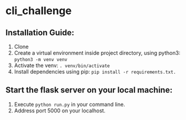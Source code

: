 # cli_challenge

## Installation Guide:
1. Clone 
2. Create a virtual environment inside project directory, using python3: `python3 -m venv venv`
3. Activate the venv: `. venv/bin/activate`
4. Install dependencies using pip: `pip install -r requirements.txt.`


## Start the flask server on your local machine:
1. Execute `python run.py` in your command line.
2. Address port 5000 on your localhost.
